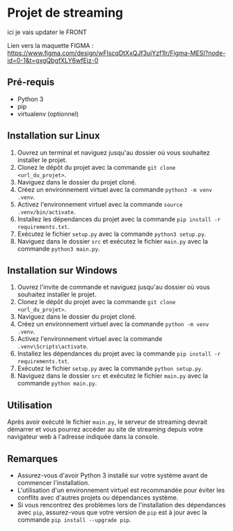 # Projet de streaming
ici je vais updater le FRONT

Lien vers la maquette FIGMA : https://www.figma.com/design/wFlscqDtXxQJf3ujYzf1Ir/Figma-MESI?node-id=0-1&t=gxgQbgfXLY6wfEjz-0

## Pré-requis

- Python 3
- pip
- virtualenv (optionnel)

## Installation sur Linux

1. Ouvrez un terminal et naviguez jusqu'au dossier où vous souhaitez installer le projet.
2. Clonez le dépôt du projet avec la commande `git clone <url_du_projet>`.
3. Naviguez dans le dossier du projet cloné.
4. Créez un environnement virtuel avec la commande `python3 -m venv .venv`.
5. Activez l'environnement virtuel avec la commande `source .venv/bin/activate`.
6. Installez les dépendances du projet avec la commande `pip install -r requirements.txt`.
7. Exécutez le fichier `setup.py` avec la commande `python3 setup.py`.
8. Naviguez dans le dossier `src` et exécutez le fichier `main.py` avec la commande `python3 main.py`.

## Installation sur Windows

1. Ouvrez l'invite de commande et naviguez jusqu'au dossier où vous souhaitez installer le projet.
2. Clonez le dépôt du projet avec la commande `git clone <url_du_projet>`.
3. Naviguez dans le dossier du projet cloné.
4. Créez un environnement virtuel avec la commande `python -m venv .venv`.
5. Activez l'environnement virtuel avec la commande `.venv\Scripts\activate`.
6. Installez les dépendances du projet avec la commande `pip install -r requirements.txt`.
7. Exécutez le fichier `setup.py` avec la commande `python setup.py`.
8. Naviguez dans le dossier `src` et exécutez le fichier `main.py` avec la commande `python main.py`.

## Utilisation

Après avoir exécuté le fichier `main.py`, le serveur de streaming devrait démarrer et vous pourrez accéder au site de streaming depuis votre navigateur web à l'adresse indiquée dans la console.

## Remarques

- Assurez-vous d'avoir Python 3 installé sur votre système avant de commencer l'installation.
- L'utilisation d'un environnement virtuel est recommandée pour éviter les conflits avec d'autres projets ou dépendances système.
- Si vous rencontrez des problèmes lors de l'installation des dépendances avec `pip`, assurez-vous que votre version de `pip` est à jour avec la commande `pip install --upgrade pip`.
